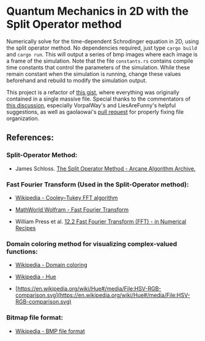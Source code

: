 # Quantum Mechanics in 2D with the Split Operator method

Numerically solve for the time-dependent Schrodinger equation in 2D,
using the split operator method. No dependencies required, just type
`cargo build` and `cargo run`.
This will output a series of bmp images where each image is a frame of the 
simulation. Note that the file `constants.rs` contains compile time constants
that control the parameters of the simulation. While these remain constant when the simulation is running, change these values beforehand and rebuild to modify the simulation output.

This project is a refactor of [this gist](https://gist.github.com/marl0ny/81a2e5498a05f50040f4d928ad805ef6), where everything was originally contained in a single massive file. Special thanks to the commentators of [this discussion](https://www.reddit.com/r/rust/comments/1c8tsig/comment/l0guur7), especially VorpalWay's and LiesAreFunny's helpful suggestions, as well as gaolaowai's [pull request](https://github.com/marl0ny/Rust-Sims/pull/1) for properly fixing file organization.

## References:

### Split-Operator Method:

 - James Schloss. [The Split Operator Method - Arcane Algorithm Archive.](https://www.algorithm-archive.org/contents/split-operator_method/split-operator_method.html)

### Fast Fourier Transform (Used in the Split-Operator method):

 - [Wikipedia - Cooley–Tukey FFT algorithm](https://en.wikipedia.org/wiki/Cooley%E2%80%93Tukey_FFT_algorithm)

 - [MathWorld Wolfram - Fast Fourier Transform](http://mathworld.wolfram.com/FastFourierTransform.html)

 - William Press et al. [12.2 Fast Fourier Transform (FFT) - in Numerical Recipes](https://websites.pmc.ucsc.edu/~fnimmo/eart290c_17/NumericalRecipesinF77.pdf)

### Domain coloring method for visualizing complex-valued functions:

 - [Wikipedia - Domain coloring](https://en.wikipedia.org/wiki/Domain_coloring)

 - [Wikipedia - Hue](https://en.wikipedia.org/wiki/Hue)

 - [https://en.wikipedia.org/wiki/Hue#/media/File:HSV-RGB-comparison.svg](https://en.wikipedia.org/wiki/Hue#/media/File:HSV-RGB-comparison.svg)

### Bitmap file format:

 - [Wikipedia - BMP file format](https://en.wikipedia.org/wiki/BMP_file_format)